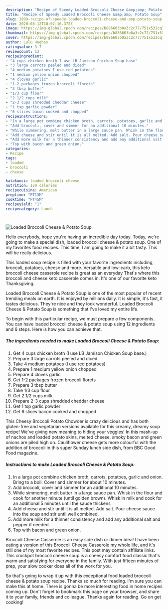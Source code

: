 ```yaml
---
description: "Recipe of Speedy Loaded Broccoli Cheese &amp;amp; Potato Soup"
title: "Recipe of Speedy Loaded Broccoli Cheese &amp;amp; Potato Soup"
slug: 1899-recipe-of-speedy-loaded-broccoli-cheese-and-amp-potato-soup
date: 2020-08-12T10:07:16.372Z
image: https://img-global.cpcdn.com/recipes/b886603b0a3c2c77/751x532cq70/loaded-broccoli-cheese-potato-soup-recipe-main-photo.jpg
thumbnail: https://img-global.cpcdn.com/recipes/b886603b0a3c2c77/751x532cq70/loaded-broccoli-cheese-potato-soup-recipe-main-photo.jpg
cover: https://img-global.cpcdn.com/recipes/b886603b0a3c2c77/751x532cq70/loaded-broccoli-cheese-potato-soup-recipe-main-photo.jpg
author: Lulu Hughes
ratingvalue: 3.7
reviewcount: 13
recipeingredient:
- "4 cups chicken broth I use LB Jamison Chicken Soup base"
- "3 large carrots peeled and diced"
- "4 medium potatoes I use red potatoes"
- "1 medium yellow onion chopped"
- "4 cloves garlic"
- "1-2 packages frozen broccoli florets"
- "3 tbsp butter"
- "1/3 cup flour"
- "2 1/2 cups milk"
- "2-3 cups shredded cheddar cheese"
- "1 tsp garlic powder"
- "6 slices bacon cooked and chopped"
recipeinstructions:
- "In a large pot combine chicken broth, carrots, potatoes, garlic and onion. Bring to a boil. Cover and simmer for about 10 minutes."
- "Add broccoli, cover and simmer for an additional 10 minutes."
- "While simmering, melt butter in a large sauce pan. Whisk in the flour and cook for another minute (until golden brown). Whisk in milk and cook for an additional 5 minutes until the sauce thickens"
- "Add cheese and stir until it is all melted. Add salt. Pour cheese sauce into the soup and stir until well combined."
- "Add more milk for a thinner consistency and add any additional salt and pepper if needed."
- "Top with bacon and green onion."
categories:
- Recipe
tags:
- loaded
- broccoli
- cheese

katakunci: loaded broccoli cheese 
nutrition: 129 calories
recipecuisine: American
preptime: "PT13M"
cooktime: "PT45M"
recipeyield: "1"
recipecategory: Lunch

---
```



![Loaded Broccoli Cheese &amp; Potato Soup](https://img-global.cpcdn.com/recipes/b886603b0a3c2c77/751x532cq70/loaded-broccoli-cheese-potato-soup-recipe-main-photo.jpg)

Hello everybody, hope you're having an incredible day today. Today, we're going to make a special dish, loaded broccoli cheese &amp; potato soup. One of my favorites food recipes. This time, I am going to make it a bit tasty. This will be really delicious.

This loaded soup recipe is filled with your favorite ingredients including, broccoli, potatoes, cheese and more. Versatile and low-carb, this keto broccoli cheese casserole recipe is great as an everyday That&#39;s where this broccoli and cheese keto casserole comes in. It&#39;s one of our favorite keto Thanksgiving.

Loaded Broccoli Cheese &amp; Potato Soup is one of the most popular of recent trending meals on earth. It is enjoyed by millions daily. It is simple, it's fast, it tastes delicious. They're nice and they look wonderful. Loaded Broccoli Cheese &amp; Potato Soup is something that I've loved my entire life.


To begin with this particular recipe, we must prepare a few components. You can have loaded broccoli cheese &amp; potato soup using 12 ingredients and 6 steps. Here is how you can achieve that.

<!--inarticleads1-->

##### The ingredients needed to make Loaded Broccoli Cheese &amp; Potato Soup:

1. Get 4 cups chicken broth (I use LB Jamison Chicken Soup base.)
1. Prepare 3 large carrots peeled and diced
1. Take 4 medium potatoes (I use red potatoes)
1. Prepare 1 medium yellow onion chopped
1. Prepare 4 cloves garlic
1. Get 1-2 packages frozen broccoli florets
1. Prepare 3 tbsp butter
1. Take 1/3 cup flour
1. Get 2 1/2 cups milk
1. Prepare 2-3 cups shredded cheddar cheese
1. Get 1 tsp garlic powder
1. Get 6 slices bacon cooked and chopped


This Cheesy Broccoli Potato Chowder is crazy delicious and has both gluten-free and vegetarian versions available for this creamy, dreamy soup recipe! We&#39;ve giving new meaning to hiding your veggies! In this mash-up of nachos and loaded potato skins, melted cheese, smoky bacon and green onions are piled high on. Cauliflower cheese gets more colourful with the addition of broccoli in this super Sunday lunch side dish, from BBC Good Food magazine. 

<!--inarticleads2-->

##### Instructions to make Loaded Broccoli Cheese &amp; Potato Soup:

1. In a large pot combine chicken broth, carrots, potatoes, garlic and onion. Bring to a boil. Cover and simmer for about 10 minutes.
1. Add broccoli, cover and simmer for an additional 10 minutes.
1. While simmering, melt butter in a large sauce pan. Whisk in the flour and cook for another minute (until golden brown). Whisk in milk and cook for an additional 5 minutes until the sauce thickens
1. Add cheese and stir until it is all melted. Add salt. Pour cheese sauce into the soup and stir until well combined.
1. Add more milk for a thinner consistency and add any additional salt and pepper if needed.
1. Top with bacon and green onion.


Broccoli Cheese Casserole is an easy side dish or dinner idea! I have been eating a version of this Broccoli Cheese Casserole my whole life, and it&#39;s still one of my most favorite recipes. This post may contain affiliate links. This crockpot broccoli cheese soup is a cheesy comfort food classic that&#39;s warm and satisfying for everyone in the family. With just fifteen minutes of prep, your slow cooker does all of the work for you. 

So that's going to wrap it up with this exceptional food loaded broccoli cheese &amp; potato soup recipe. Thanks so much for reading. I'm sure you can make this at home. There is gonna be more interesting food in home recipes coming up. Don't forget to bookmark this page on your browser, and share it to your family, friends and colleague. Thanks again for reading. Go on get cooking!
